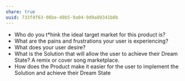 ```yaml
---
share: true
uuid: 733f4f63-08be-49b5-9a04-9d9a89341b0b
---
```

* Who do you t*hink the ideal target market for this product is?
* What are the pains and frustrations your user is experiencing?
* What does your user desire? 
* What is the Solution that will allow the user to achieve their Dream State? A remix or cover song marketplace. 
* How does the Product make it easier for the user to implement the Solution and achieve their Dream State